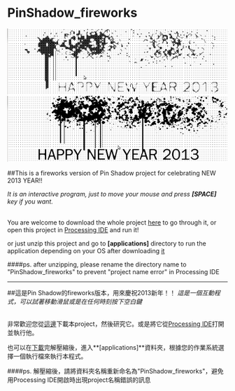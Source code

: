 PinShadow_fireworks
===================

![pinshadow fireworks 1](result_images/pinshadow_fireworks.png)
![pinshadow fireworks 2](result_images/pinshadow_fireworks2.png)


##This is a fireworks version of Pin Shadow project for celebrating NEW 2013 YEAR!!

<i>It is an interactive program, just to move your mouse and press **[SPACE]** key if you want.</i>
<br/>
<br/>

You are welcome to download the whole project [here](https://github.com/shengpo/PinShadow_fireworks/archive/master.zip) to go through it, or open this project in [Processing IDE](http://processing.org/download/) and run it!

or just unzip this project and go to **[applications]** directory to run the application depending on your OS after downloading [it](https://github.com/shengpo/PinShadow_fireworks/archive/master.zip)

####ps. after unzipping, please rename the directory name to "PinShadow_fireworks" to prevent "project name error" in Processing IDE

------

##這是Pin Shadow的fireworks版本，用來慶祝2013新年！！
<i>這是一個互動程式，可以試著移動滑鼠或是在任何時刻按下空白鍵</i>
<br/>
<br/>

非常歡迎您從[這邊](https://github.com/shengpo/PinShadow_fireworks/archive/master.zip)下載本project，然後研究它。或是將它從[Processing IDE](http://processing.org/download/)打開並執行他。

也可以在[下載](https://github.com/shengpo/PinShadow_fireworks/archive/master.zip)完解壓縮後，進入**[applications]**資料夾，根據您的作業系統選擇一個執行檔來執行本程式。

####ps. 解壓縮後，請將資料夾名稱重新命名為"PinShadow_fireworks"，避免用Processing IDE開啟時出現project名稱錯誤的訊息

